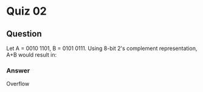 Quiz 02
=======  

Question
--------  
Let A = 0010 1101, B = 0101 0111. Using 8-bit 2's complement representation, A+B would result in:  

### Answer  
Overflow   
